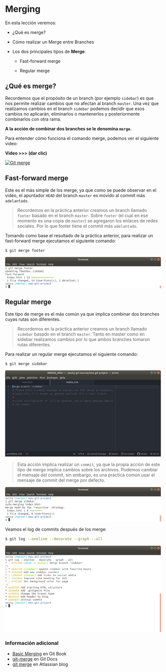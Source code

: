 # Merging

En esta lección veremos:

 - ¿Qué es merge?

 - Cómo realizar un Merge entre Branches

 - Los dos principales tipos de **Merge**:
	 - Fast-forward merge

	 - Regular merge

## ¿Qué es merge?

Recordemos que el propósito de un branch (por ejemplo `sidebar`) es que nos permite realizar cambios que no afectan al branch `master`. Una vez que realizamos cambios en el branch `sidebar` podemos decidir que esos cambios no aplicarán, eliminarlos o mantenerlos y posteriormente combinarlos con otra rama.

**A la acción de combinar dos branches se le denomina `merge`.**

Para entender cómo funciona el comando merge, podemos ver el siguiente video:

**Video >>> (dar clic)**

[![Git merge](http://img.youtube.com/vi/gQiWicrreJg/0.jpg)](http://www.youtube.com/watch?v=gQiWicrreJg "Git merge")

## Fast-forward merge

Este es el más simple de los merge, ya que como se puede observar en el video, el apuntador `HEAD` del branch `master` es movido al commit más `adelantado`.

> Recordemos en la práctica anterior creamos un branch llamado `footer` basado en el branch `master`. Sobre `footer` (el cual en ese momento es una copia de `master`) se agregaron los enlaces de redes sociales. Por lo que footer tiene el commit más `adelantado`.

Tomando como base el resultado de la práctica anterior, para realizar un fast-forward merge ejecutamos el siguiente comando:

```bash
$ git merge footer
```

![img_08_git_merge_01](images/img_08_git_merge_01.png)

## Regular merge

Este tipo de merge es el más común ya que implica combinar dos branches cuyas rutas son diferentes.

> Recordemos en la práctica anterior creamos un branch llamado `sidebar` basado en el branch `master`. Tanto en master como en sidebar realizamos cambios por lo que ambos branches tomaron rutas diferentes.

Para realizar un regular merge ejecutamos el siguiente comando:

```bash
$ git merge sidebar
```

![img_08_git_merge_02](images/img_08_git_merge_02.png)

> Esta acción implica realizar un `commit`, ya que la propia acción de este tipo de merge implica cambios sobre los archivos.
> Podemos cambiar el mensaje del commit, sin embargo, es una práctica común usar el mensaje de commit del merge por defecto.

![img_08_git_merge_03](images/img_08_git_merge_03.png)

Veamos el log de commits después de los merge:

```bash
$ git log --oneline --decorate --graph --all
```

![img_08_git_merge_04](images/img_08_git_merge_04.png)


### Información adicional

-   [Basic Merging](https://git-scm.com/book/en/v2/Git-Branching-Basic-Branching-and-Merging#Basic-Merging) en Git Book
-   [git-merge](https://git-scm.com/docs/git-merge) en Git Docs
-   [git merge](https://www.atlassian.com/git/tutorials/git-merge) en Atlassian blog
